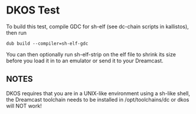 # DKOS Test

To build this test, compile GDC for sh-elf (see dc-chain scripts in kallistos), then run

```
dub build --compiler=sh-elf-gdc
```

You can then optionally run sh-elf-strip on the elf file to shrink its size before you load it in to an emulator or send it to your Dreamcast.

## NOTES
DKOS requires that you are in a UNIX-like environment using a sh-like shell,  
the Dreamcast toolchain needs to be installed in /opt/toolchains/dc or dkos will NOT work!